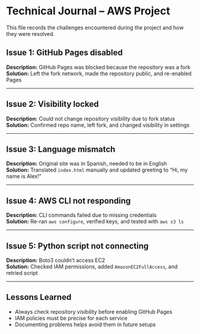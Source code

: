 #  Technical Journal – AWS Project

This file records the challenges encountered during the project and how they were resolved.

##  Issue 1: GitHub Pages disabled
**Description:** GitHub Pages was blocked because the repository was a fork  
**Solution:** Left the fork network, made the repository public, and re-enabled Pages

---

##  Issue 2: Visibility locked
**Description:** Could not change repository visibility due to fork status  
**Solution:** Confirmed repo name, left fork, and changed visibility in settings

---

##  Issue 3: Language mismatch
**Description:** Original site was in Spanish, needed to be in English  
**Solution:** Translated `index.html` manually and updated greeting to “Hi, my name is Alex!”

---

##  Issue 4: AWS CLI not responding
**Description:** CLI commands failed due to missing credentials  
**Solution:** Re-ran `aws configure`, verified keys, and tested with `aws s3 ls`

---

##  Issue 5: Python script not connecting
**Description:** Boto3 couldn’t access EC2  
**Solution:** Checked IAM permissions, added `AmazonEC2FullAccess`, and retried script

---

##  Lessons Learned
- Always check repository visibility before enabling GitHub Pages
- IAM policies must be precise for each service
- Documenting problems helps avoid them in future setups
